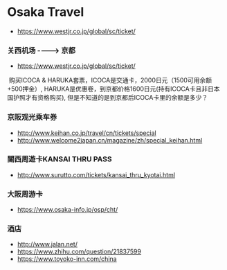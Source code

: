# Osaka Travel

+ https://www.westjr.co.jp/global/sc/ticket/


### 关西机场 ----> 京都

  + https://www.westjr.co.jp/global/sc/ticket/

  购买ICOCA & HARUKA套票，ICOCA是交通卡，2000日元（1500可用余额+500押金）, HARUKA是优惠卷，到京都价格1600日元(持有ICOCA卡且非日本国护照才有资格购买), 但是不知道的是到京都后ICOCA卡里的余额是多少？

### 京阪观光乘车券

  + http://www.keihan.co.jp/travel/cn/tickets/special
  + http://www.welcome2japan.cn/magazine/zh/special_keihan.html
  
### 關西周遊卡KANSAI THRU PASS

  + http://www.surutto.com/tickets/kansai_thru_kyotai.html

### 大阪周游卡

  + https://www.osaka-info.jp/osp/cht/
  
### 酒店

  + http://www.jalan.net/
  + https://www.zhihu.com/question/21837599
  + https://www.toyoko-inn.com/china


